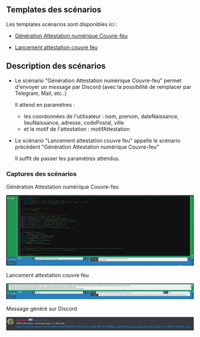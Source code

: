## Templates des scénarios

Les templates scénarios sont disponibles ici :

- [Génération Attestation numérique Couvre-feu](./templates/generation_attestation_numerique_couvre_feu.json)

- [Lancement attestation couvre feu](./templates/lancement_attestation_couvre_feu.json)

## Description des scénarios

- Le scénario "Génération Attestation numérique Couvre-feu" permet d'envoyer un message par Discord (avec la possibilité de remplacer par Telegram, Mail, etc..)
  
  Il attend en paramètres :
  - les coordonnées de l'utilisateur : nom, prenom, dateNaissance, lieuNaissance, adresse, codePostal, ville
  - et le motif de l'attestation : motifAttestation

- Le scénario "Lancement attestation couvre feu" appelle le scénario précédent "Génération Attestation numérique Couvre-feu"
  
  Il suffit de passer les paramètres attendus.

### Captures des scénarios

Génération Attestation numérique Couvre-feu

![Onglet Général](./doc/images/generation_attestation_numerique_couvre_feu.png)

Lancement attestation couvre feu

![Onglet Scénario](./doc/images/lancement_attestation_couvre_feu.png)

Message généré sur Discord

![Message Discord](./doc/images/messageDiscord.png)


